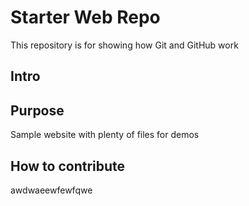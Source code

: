 # Starter Web Repo

This repository is for showing how Git and GitHub work
## Intro
## Purpose

Sample website with plenty of files for demos


## How to contribute

awdwaeewfewfqwe